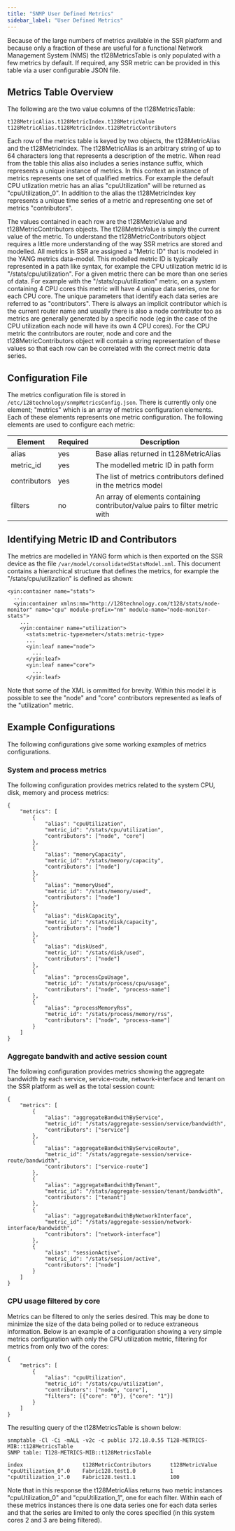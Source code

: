 ```yaml
---
title: "SNMP User Defined Metrics"
sidebar_label: "User Defined Metrics"
---
```

Because of the large numbers of metrics available in the SSR platform and because only a fraction of these are useful for a functional Network Management System (NMS) the t128MetricsTable is only populated with a few metrics by default. If required, any SSR metric can be provided in this table via a user configurable JSON file.

## Metrics Table Overview

The following are the two value columns of the t128MetricsTable:
```
t128MetricAlias.t128MetricIndex.t128MetricValue
t128MetricAlias.t128MetricIndex.t128MetricContributors
```

Each row of the metrics table is keyed by two objects, the t128MetricAlias and the t128MetricIndex. The t128MetricAlias is an arbitrary string of up to 64 characters long that represents a description of the metric. When read from the table this alias also includes a series instance suffix, which represents a unique instance of metrics. In this context an instance of metrics represents one set of qualified metrics. For example the default CPU utlization metric has an alias "cpuUtilization" will be returned as "cpuUtilization_0". In addition to the alias the t128MetricIndex key represents a unique time series of a metric and representing one set of metrics "contributors".

The values contained in each row are the t128MetricValue and t128MetricContributors objects. The t128MetricValue is simply the current value of the metric. To understand the t128MetricContributors object requires a little more understanding of the way SSR metrics are stored and modelled. All metrics in SSR are assigned a "Metric ID" that is modeled in the YANG metrics data-model. This modelled metric ID is typically represented in a path like syntax, for example the CPU utilization metric id is "/stats/cpu/utilization". For a given metric there can be more than one series of data. For example with the "/stats/cpu/utilization" metric, on a system containing 4 CPU cores this metric will have 4 unique data series, one for each CPU core. The unique parameters that identify each data series are referred to as "contributors". There is always an implicit contributor which is the current router name and usually there is also a node contributor too as metrics are generally generated by a specific node (eg:in the case of the CPU utilization each node will have its own 4 CPU cores). For the CPU metric the contributors are router, node and core and the t128MetricContributors object will contain a string representation of these values so that each row can be correlated with the correct metric data series.

## Configuration File

The metrics configuration file is stored in `/etc/128technology/snmpMetricsConfig.json`. There is currently only one element; "metrics" which is an array of metrics configuration elements. Each of these elements represents one metric configuration. The following elements are used to configure each metric:

| Element           | Required  | Description                                                                   |
| ----------------- | --------- | ----------------------------------------------------------------------------- |
| alias             | yes       | Base alias returned in t128MetricAlias                                        |
| metric_id         | yes       | The modelled metric ID in path form                                           |
| contributors      | yes       | The list of metrics contributors defined in the metrics model                 |
| filters           | no        | An array of elements containing contributor/value pairs to filter metric with |


## Identifying Metric ID and Contributors

The metrics are modelled in YANG form which is then exported on the SSR device as the file `/var/model/consolidatedStatsModel.xml`. This document contains a hierarchical structure that defines the metrics, for example the "/stats/cpu/utilization" is defined as shown:

```
<yin:container name="stats">
  ...
  <yin:container xmlns:nm="http://128technology.com/t128/stats/node-monitor" name="cpu" module-prefix="nm" module-name="node-monitor-stats">
    ...
    <yin:container name="utilization">
      <stats:metric-type>meter</stats:metric-type>
      ...
      <yin:leaf name="node">
        ...
      </yin:leaf>
      <yin:leaf name="core">
        ...
      </yin:leaf>
```

Note that some of the XML is ommitted for brevity. Within this model it is possible to see the "node" and "core" contributors represented as leafs of the "utilization" metric.

## Example Configurations

The following configurations give some working examples of metrics configurations.

### System and process metrics

The following configuration provides metrics related to the system CPU, disk, memory and process metrics:

```
{
    "metrics": [
        {
            "alias": "cpuUtilization",
            "metric_id": "/stats/cpu/utilization",
            "contributors": ["node", "core"]
        },
        {
            "alias": "memoryCapacity",
            "metric_id": "/stats/memory/capacity",
            "contributors": ["node"]
        },
        {
            "alias": "memoryUsed",
            "metric_id": "/stats/memory/used",
            "contributors": ["node"]
        },
        {
            "alias": "diskCapacity",
            "metric_id": "/stats/disk/capacity",
            "contributors": ["node"]
        },
        {
            "alias": "diskUsed",
            "metric_id": "/stats/disk/used",
            "contributors": ["node"]
        },
        {
            "alias": "processCpuUsage",
            "metric_id": "/stats/process/cpu/usage",
            "contributors": ["node", "process-name"]
        },
        {
            "alias": "processMemoryRss",
            "metric_id": "/stats/process/memory/rss",
            "contributors": ["node", "process-name"]
        }
    ]
}
```

### Aggregate bandwith and active session count

The following configuration provides metrics showing the aggregate bandwidth by each service, service-route, network-interface and tenant on the SSR platform as well as the total session count:
```
{
    "metrics": [
        {
            "alias": "aggregateBandwithByService",
            "metric_id": "/stats/aggregate-session/service/bandwidth",
            "contributors": ["service"]
        },
        {
            "alias": "aggregateBandwithByServiceRoute",
            "metric_id": "/stats/aggregate-session/service-route/bandwidth",
            "contributors": ["service-route"]
        },
        {
            "alias": "aggregateBandwithByTenant",
            "metric_id": "/stats/aggregate-session/tenant/bandwidth",
            "contributors": ["tenant"]
        },
        {
            "alias": "aggregateBandwithByNetworkInterface",
            "metric_id": "/stats/aggregate-session/network-interface/bandwidth",
            "contributors": ["network-interface"]
        },
        {
            "alias": "sessionActive",
            "metric_id": "/stats/session/active",
            "contributors": ["node"]
        }
    ]
}
```

### CPU usage filtered by core

Metrics can be filtered to only the series desired. This may be done to minimize the size of the data being polled or to reduce extraneous information. Below is an example of a configuration showing a very simple metrics configuration with only the CPU utilization metric, filtering for metrics from only two of the cores:
```
{
    "metrics": [
        {
            "alias": "cpuUtilization",
            "metric_id": "/stats/cpu/utilization",
            "contributors": ["node", "core"],
            "filters": [{"core": "0"}, {"core": "1"}]
        }
    ]
}
```

The resulting query of the t128MetricsTable is shown below:
```
snmptable -Cl -Ci -mALL -v2c -c public 172.18.0.55 T128-METRICS-MIB::t128MetricsTable
SNMP table: T128-METRICS-MIB::t128MetricsTable

index                   t128MetricContributors      t128MetricValue
"cpuUtilization_0".0    Fabric128.test1.0           1
"cpuUtilization_1".0    Fabric128.test1.1           100
```

Note that in this response the t128MetricAlias returns two metric instances "cpuUtilization_0" and "cpuUtilization_1", one for each filter. Within each of these metrics instances there is one data series one for each data series and that the series are limited to only the cores specified (in this system cores 2 and 3 are being filtered).